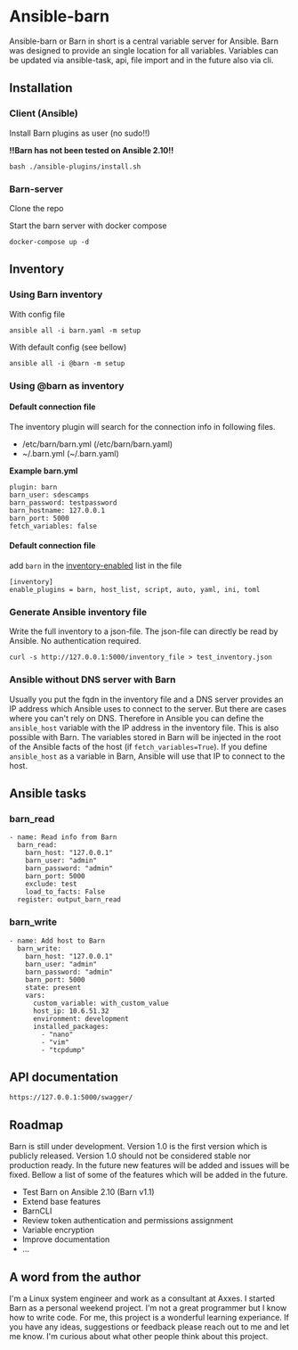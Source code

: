 # Ansible-barn
Ansible-barn or Barn in short is a central variable server for Ansible. Barn was designed to provide an single location for all variables. Variables can be updated via ansible-task, api, file import and in the future also via cli. 

## Installation

### Client (Ansible)

Install Barn plugins as user (no sudo!!)

**!!Barn has not been tested on Ansible 2.10!!**

    bash ./ansible-plugins/install.sh

### Barn-server

Clone the repo

Start the barn server with docker compose

    docker-compose up -d

## Inventory

### Using Barn inventory

With config file

    ansible all -i barn.yaml -m setup

With default config (see bellow)

    ansible all -i @barn -m setup

### Using @barn as inventory

#### Default connection file

The inventory plugin will search for the connection info in following files. 

* /etc/barn/barn.yml (/etc/barn/barn.yaml)
* ~/.barn.yml (~/.barn.yaml)

**Example barn.yml**

    plugin: barn
    barn_user: sdescamps
    barn_password: testpassword
    barn_hostname: 127.0.0.1
    barn_port: 5000
    fetch_variables: false

#### Default connection file

add `barn` in the [inventory-enabled](https://docs.ansible.com/ansible/latest/reference_appendices/config.html#inventory-enabled) list in the file 

    [inventory]
    enable_plugins = barn, host_list, script, auto, yaml, ini, toml

### Generate Ansible inventory file

Write the full inventory to a json-file. The json-file can directly be read by Ansible. No authentication required. 

    curl -s http://127.0.0.1:5000/inventory_file > test_inventory.json

### Ansible without DNS server with Barn

Usually you put the fqdn in the inventory file and a DNS server provides an IP address which Ansible uses to connect to the server. But there are cases where you can't rely on DNS. Therefore in Ansible you can define the `ansible_host` variable with the IP address in the inventory file. This is also possible with Barn. The variables stored in Barn will be injected in the root of the Ansible facts of the host (if `fetch_variables=True`). If you define `ansible_host` as a variable in Barn, Ansible will use that IP to connect to the host. 

## Ansible tasks

### barn_read

    - name: Read info from Barn
      barn_read:
        barn_host: "127.0.0.1"
        barn_user: "admin"
        barn_password: "admin"
        barn_port: 5000
        exclude: test
        load_to_facts: False
      register: output_barn_read

### barn_write

    - name: Add host to Barn
      barn_write:
        barn_host: "127.0.0.1"
        barn_user: "admin"
        barn_password: "admin"
        barn_port: 5000
        state: present
        vars: 
          custom_variable: with_custom_value
          host_ip: 10.6.51.32
          environment: development
          installed_packages:
            - "nano"
            - "vim"
            - "tcpdump"

## API documentation

    https://127.0.0.1:5000/swagger/


## Roadmap

Barn is still under development. Version 1.0 is the first version which is publicly released. Version 1.0 should not be considered stable nor production ready. In the future new features will be added and issues will be fixed. Bellow a list of some of the features which will be added in the future. 

* Test Barn on Ansible 2.10 (Barn v1.1)
* Extend base features 
* BarnCLI
* Review token authentication and permissions assignment
* Variable encryption
* Improve documentation
* ...


## A word from the author

I'm a Linux system engineer and work as a consultant at Axxes. I started Barn as a personal weekend project. I'm not a great programmer but I know how to write code. For me, this project is a wonderful learning experiance. If you have any ideas, suggestions or feedback please reach out to me and let me know. I'm curious about what other people think about this project. 

